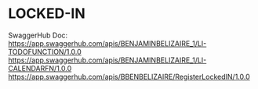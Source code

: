 # LOCKED-IN
SwaggerHub Doc: 
https://app.swaggerhub.com/apis/BENJAMINBELIZAIRE_1/LI-TODOFUNCTION/1.0.0
https://app.swaggerhub.com/apis/BENJAMINBELIZAIRE_1/LI-CALENDARFN/1.0.0
https://app.swaggerhub.com/apis/BBENBELIZAIRE/RegisterLockedIN/1.0.0
